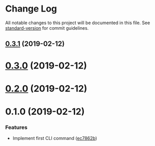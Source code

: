 # Change Log

All notable changes to this project will be documented in this file. See [standard-version](https://github.com/conventional-changelog/standard-version) for commit guidelines.

<a name="0.3.1"></a>
## [0.3.1](https://github.com/potato4d/create-nuxt-module/compare/v0.3.0...v0.3.1) (2019-02-12)



<a name="0.3.0"></a>
# [0.3.0](https://github.com/potato4d/create-nuxt-module/compare/v0.2.0...v0.3.0) (2019-02-12)



<a name="0.2.0"></a>
# [0.2.0](https://github.com/potato4d/create-nuxt-module/compare/v0.1.0...v0.2.0) (2019-02-12)



<a name="0.1.0"></a>
# 0.1.0 (2019-02-12)


### Features

* Implement first CLI command ([ec7862b](https://github.com/potato4d/create-nuxt-module/commit/ec7862b))
